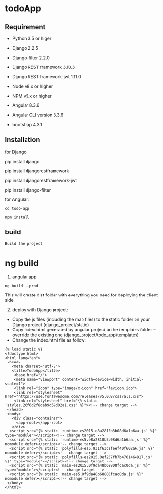 # todoApp

## Requirement

- Python 3.5 or higer

- Django 2.2.5

- Django-filter 2.2.0

- Django REST framework 3.10.3

- Django REST framework-jwt 1.11.0

- Node v8.x or higher

- NPM v5.x or higher

- Angular 8.3.6

- Angular CLI version 8.3.6

- bootstrap 4.3.1

## Installation

for Django:

pip install django

pip install djangorestframework

pip install djangorestframework-jwt

pip install django-filter

for Angular:

``cd todo-app``

``npm install``

## build


    Build the project

# ng build

1. angular app 
	
``ng build --prod``

This will create dist folder with everything you need for deploying the client side

2. deploy with Django project:

- Copy the js files (including the map files) to the static folder on your Django project (django_project/static)
- Copy index.html generated by angular project to the templates folder – override the existing one (django_project/todo_app/templates)
- Change the index.html file as follow:

```
{% load static %}
<!doctype html>
<html lang="en">
 <head>
   <meta charset="utf-8">
   <title>TodoApp</title>
    <base href="/">
    <meta name="viewport" content="width=device-width, initial-scale=1">
    <link rel="icon" type="image/x-icon" href="favicon.ico">
    <link rel="stylesheet" href="https://use.fontawesome.com/releases/v5.0.8/css/all.css">
    <link rel="stylesheet" href="{% static 'styles.26f6d2f8dab9d59d02a1.css' %}"><!-- change target -->
 </head>
 <body>
   <div class="container">
     <app-root></app-root>
   </div>
  <script src="{% static 'runtime-es2015.e8a2810b3b08d6a1b6aa.js' %}" type="module"></script><!-- change target -->
  <script src="{% static 'runtime-es5.e8a2810b3b08d6a1b6aa.js' %}" nomodule defer></script><!-- change target -->
  <script src="{% static 'polyfills-es5.931f63c2feef40f602a6.js' %}" nomodule defer></script><!-- change target -->
  <script src="{% static 'polyfills-es2015.0ef207fb7b4761464817.js' %}" type="module"></script><!-- change target -->
  <script src="{% static 'main-es2015.0f9da48b68808fcac0da.js' %}" type="module"></script><!-- change target -->
  <script src="{% static 'main-es5.0f9da48b68808fcac0da.js' %}" nomodule defer></script><!-- change target -->
 </body>                                                   
</html>
```

